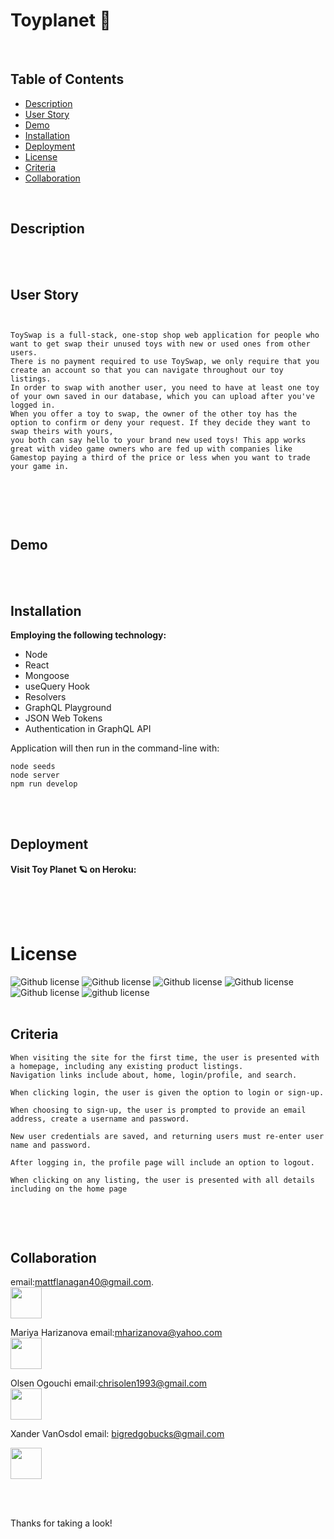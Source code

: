 # Toyplanet  🧸  

 

<br />

## Table of Contents

- [Description](#description)
- [User Story](#user-story)
- [Demo](#demo)
- [Installation](#installation)
- [Deployment](#deployment)
- [License](#license)
- [Criteria](#criteria)
- [Collaboration](#collaboration)

<br />

## Description


<br />
<br />

## User Story

```


ToySwap is a full-stack, one-stop shop web application for people who want to get swap their unused toys with new or used ones from other users.
There is no payment required to use ToySwap, we only require that you create an account so that you can navigate throughout our toy listings. 
In order to swap with another user, you need to have at least one toy of your own saved in our database, which you can upload after you've logged in. 
When you offer a toy to swap, the owner of the other toy has the option to confirm or deny your request. If they decide they want to swap theirs with yours,
you both can say hello to your brand new used toys! This app works great with video game owners who are fed up with companies like Gamestop paying a third of the price or less when you want to trade your game in.



```

<br />
<br />

## Demo

<br />
<br />



## Installation


**Employing the following technology:**

* Node
* React
* Mongoose
* useQuery Hook
* Resolvers
* GraphQL Playground
* JSON Web Tokens
* Authentication in GraphQL API



Application will then run in the command-line with:
```
node seeds
node server
npm run develop
```

<br />
<br />

## Deployment

**Visit Toy Planet 🪐  on Heroku:**



<br />





<br />
<br />

# License
     
   
 ![Github license](https://img.shields.io/badge/ISC-License%20-pink)
 ![Github license](https://img.shields.io/badge/HEROKU-HEROKU-blue)
 ![Github license](https://img.shields.io/badge/NPM-package-yellow)
 ![Github license](https://img.shields.io/badge/React-React-red)
 ![Github license](https://img.shields.io/badge/Mongoose-Mongoose-purple)
 ![github license](https://img.shields.io/badge/GraphQl-GraphQl-lemon)
<br />
<br />

## Criteria

```
When visiting the site for the first time, the user is presented with
a homepage, including any existing product listings.
Navigation links include about, home, login/profile, and search.

When clicking login, the user is given the option to login or sign-up.

When choosing to sign-up, the user is prompted to provide an email address, create a username and password.

New user credentials are saved, and returning users must re-enter user
name and password.

After logging in, the profile page will include an option to logout.

When clicking on any listing, the user is presented with all details 
including on the home page


```

<br />
<br />

## Collaboration

 email:mattflanagan40@gmail.com.   
<a href= "https://github.com/matthewjflanagan"><img src=
"https://avatars.githubusercontent.com/u/87581853?v=4" width="50px"/></a>  


Mariya Harizanova  email:mharizanova@yahoo.com  
<a href= "https://github.com/mharizanova8703"><img src="https://avatars.githubusercontent.com/u/85656320?s=400&u=4bcf50ca618d43cebd581c90cb4011cbefd8b946&v=4" width="50px"/></a>  


Olsen Ogouchi   email:chrisolen1993@gmail.com  
<a href= "https://github.com/Chrisolsen1993"><img src="https://avatars.githubusercontent.com/u/49103700?v=4" width="50px"/></a>  

  
Xander VanOsdol email: bigredgobucks@gmail.com

<a href= "https://github.com/Smilinirish"><img 
                                               src="https://avatars.githubusercontent.com/u/87153673?v=4" width="50px"/></a> 


<br />
<br />


Thanks for taking a look! 

